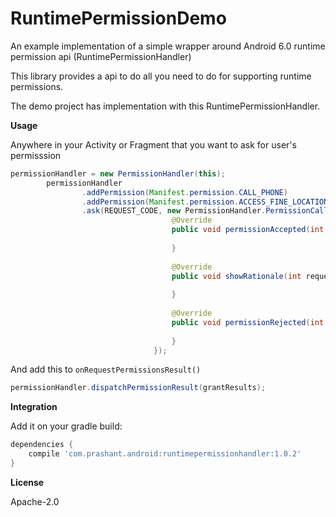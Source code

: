 # RuntimePermissionDemo

An example implementation of a simple wrapper around Android 6.0 runtime permission api 
(RuntimePermissionHandler)

This library provides a api to do all you need to do for supporting runtime permissions.

The demo project has implementation with this RuntimePermissionHandler.


<b>Usage</b>

Anywhere in your Activity or Fragment that you want to ask for user's permisssion
```java
permissionHandler = new PermissionHandler(this);
        permissionHandler
                .addPermission(Manifest.permission.CALL_PHONE)
                .addPermission(Manifest.permission.ACCESS_FINE_LOCATION)
                .ask(REQUEST_CODE, new PermissionHandler.PermissionCallback() {
                                    @Override
                                    public void permissionAccepted(int requestCode) {
                
                                    }
                
                                    @Override
                                    public void showRationale(int requestCode) {
                
                                    }
                
                                    @Override
                                    public void permissionRejected(int requestCode) {
                
                                    }
                                });
```
And add this to ```onRequestPermissionsResult()```
```java
permissionHandler.dispatchPermissionResult(grantResults);
```
<b>Integration</b>

Add it on your gradle build:

```groovy
dependencies {
    compile 'com.prashant.android:runtimepermissionhandler:1.0.2'
}
```

<b>License</b>

Apache-2.0 
